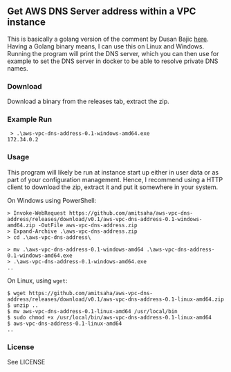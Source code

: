 ## Get AWS DNS Server address within a VPC instance

This is basically a golang version of the comment by Dusan Bajic [here](https://stackoverflow.com/questions/39100395/getting-the-dns-ip-used-within-an-aws-vpc).
Having a Golang binary means, I can use this on Linux and Windows.  Running the program will print the DNS server, which you can then 
use for example to set the DNS server in docker to be able to resolve private DNS names.

### Download

Download a binary from the releases tab, extract the zip.

### Example Run

```
 > .\aws-vpc-dns-address-0.1-windows-amd64.exe
172.34.0.2
```

### Usage

This program will likely be run at instance start up either in user data or as part of your configuration management.
Hence, I recommend using a HTTP client to download the zip, extract it and put it somewhere in your system.

On Windows using PowerShell:

```
> Invoke-WebRequest https://github.com/amitsaha/aws-vpc-dns-address/releases/download/v0.1/aws-vpc-dns-address-0.1-windows-amd64.zip -OutFile aws-vpc-dns-address.zip
> Expand-Archive .\aws-vpc-dns-address.zip
> cd .\aws-vpc-dns-address\

> mv .\aws-vpc-dns-address-0.1-windows-amd64 .\aws-vpc-dns-address-0.1-windows-amd64.exe
> .\aws-vpc-dns-address-0.1-windows-amd64.exe
..
```

On Linux, using `wget`:

```
$ wget https://github.com/amitsaha/aws-vpc-dns-address/releases/download/v0.1/aws-vpc-dns-address-0.1-linux-amd64.zip
$ unzip ..
$ mv aws-vpc-dns-address-0.1-linux-amd64 /usr/local/bin
$ sudo chmod +x /usr/local/bin/aws-vpc-dns-address-0.1-linux-amd64
$ aws-vpc-dns-address-0.1-linux-amd64
..
```

### License

See LICENSE
